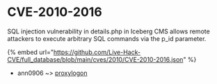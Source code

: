 # CVE-2010-2016

SQL injection vulnerability in details.php in Iceberg CMS allows remote attackers to execute arbitrary SQL commands via the p_id parameter.

{% embed url="https://github.com/Live-Hack-CVE/full_database/blob/main/cves/2010/CVE-2010-2016.json" %}


* ann0906 ~> [proxylogon](https://zeste.alice-snow.ru/2010/database/cve-2010-2016/proxylogon-ann0906)